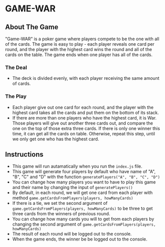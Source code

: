 # GAME-WAR

## About The Game

"Game-WAR" is a poker game where players compete to be the one with all of the cards. The game is easy to play - each player reveals one card per round, and the player with the highest card wins the round and all of the cards on the table. The game ends when one player has all of the cards.

### The Deal

- The deck is divided evenly, with each player receiving the same amount of cards.

### The Play

- Each player give out one card for each round, and the player with the highest card takes all the cards and put them on the bottom of its stack.
- If there are more than one players who have the highest card, it is War. Those players will give out another three cards out, and compare the one on the top of those extra three cards. If there is only one winner this time, it can get all the cards on table. Otherwise, repeat this step, until we only get one who has the highest card.

## Instructions

- This game will run autamatically when you run the `index.js` file.
- This game will generate four players by default who have name of "A", "B", "C" and "D" with the function `generatePlayers("A", "B", "C", "D")`
- You can change how many players you want to have to play this game and their name by changing the input of `generatePlayers()`
- By default, in each round, we will get one card from each player with method `game.getCardsFromPlayers(players, howManyCards)`
- If there is a tie, we set the second argument of `game.getCardsFromPlayers(players, howManyCards)` to be three to get three cards from the winners of previous round.
- You can change how many cards you will to get from each players by changing the second argument of `game.getCardsFromPlayers(players, howManyCards)`
- The result of each round will be logged out to the console.
- When the game ends, the winner be be logged out to the console.
